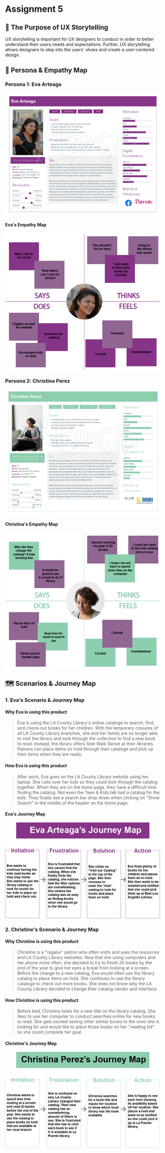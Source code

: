 # Assignment 5

## 📖 The Purpose of UX Storytelling
UX storytelling is important for UX designers to conduct in order to better understand their users needs and expectations. Further, UX storytelling allows designers to step into the users' shoes and create a user-centered design. 



## 👤 Persona & Empathy Map

### Persona 1: Eva Arteaga
![Eva Arteaga](EVA.png)


#### Eva's Empathy Map
![Eva Arteaga](eva_empathy.png)


### Persona 2: Christina Perez
![Christina Peres](christina.png)



#### Christina's Empathy Map
![Christina Empathy](Christina_empathy.png)


## 🗺 Scenarios & Journey Map

### 1. Eva's Scenario & Journey Map
#### Why Eva is using this product
> Eva is using the LA County Library's online cataloge to search, find, and check-out books for her children. With the temporary closures of all LA County Library branches, she and her family are no longer able to visit the library and look through the collection to find a new book to read. Instead, the library offers Side Walk Serive at their libraries. Patrons can place items on hold through their cataloge and pick up their items when they are ready. 


#### How Eva is using this product
> After work, Eva goes on the LA County Library website using her laptop. She calls over her kids so they could look through the catalog together. When they are on the home page, they have a difficult time finding the catalog. Not even the Teen & Kids tab had a catalog for the kids. They finally see a search bar drop down when clicking on "Show Search" in the middle of the header on the home page.

#### Eva's Journey Map
![Eva Arteaga Journey](Eva_Journey.png)


### 2. Christine's Scenario & Journey Map
#### Why Christine is using this product
> Christine is a "regalur" patron who often visits and uses the resources and LA County Library websites. Now that she using computers and her phone more often, she decided to try to finish 20 books by the end of the year to give her eyes a break from looking at a screen. Before the change to a new catalog, Eva would often use the library catalog to place items on hold. She continues to use the library cataloge to check out more books. She does not know why the LA County Library decided to change their catalog vendor and interface.


#### How Christine is using this product
> Before bed, Christine looks for a new title on the library catalog. She likes to use her computer to conduct searches online for new books to read. She gets excited seeing other similar books to the ones she is looking for and would like to place those books on her "reading list" so she could complete her goal. 


#### Christine's Journey Map
![Christina Journey](christina_journey.png)


